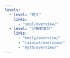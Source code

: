 ```yaml
---
levels:
  - level: "网关"
    links:
      - "soul/overview/"
  - level: "分布式事务"
    links:
      - "hmily/overview/"
      - "raincat/overview/"
      - "myth/overview/"
---
```



